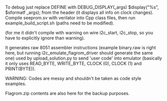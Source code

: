 To debug just replace DEFINE with DEBUG_DISPLAY(_args) $display("%s", $sformatf _args); from the header (it displays all info on clock changes).
Compile seeprom.sv with verilator into Cpp class files, then run example_build_script.sh (paths need to be modified).

(for me it didn't compile with warning on wire i2c_start, i2c_stop, so you have to explicitly ignore than warning).

It generates raw 8051 assembler instructions (example binary.raw is right here, but running i2c_emulate_flagrom_driver should generate the same one) used by upload_solution.py to send 'user code' into emulator (basically it only uses READ_BYTE, WRITE_BYTE, CLOCK (0), CLOCK (1) and PRINT(BYTE)).

WARNING: Codes are messy and shouldn't be taken as code style examples.	

Flagrom.zip contents are also here for the backup purposes.